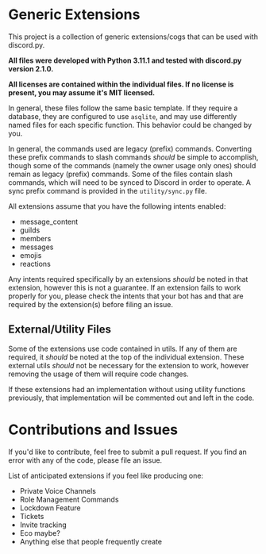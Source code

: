 # Generic Extensions

This project is a collection of generic extensions/cogs that can be used with discord.py.

**All files were developed with Python 3.11.1 and tested with discord.py version 2.1.0.**

**All licenses are contained within the individual files. If no license is present, you may assume it's MIT licensed.**

In general, these files follow the same basic template. If they require a database, they are configured to use `asqlite`, and may use differently named files for each specific function. This behavior could be changed by you.

In general, the commands used are legacy (prefix) commands. Converting these prefix commands to slash commands *should* be simple to accomplish, though some of the commands (namely the owner usage only ones) should remain as legacy (prefix) commands. Some of the files contain slash commands, which will need to be synced to Discord in order to operate. A sync prefix command is provided in the `utility/sync.py` file.

All extensions assume that you have the following intents enabled:
- message_content
- guilds
- members
- messages
- emojis
- reactions

Any intents required specifically by an extensions *should* be noted in that extension, however this is not a guarantee. If an extension fails to work properly for you, please check the intents that your bot has and that are required by the extension(s) before filing an issue.

## External/Utility Files

Some of the extensions use code contained in utils. If any of them are required, it *should* be noted at the top of the individual extension. These external utils *should* not be necessary for the extension to work, however removing the usage of them will require code changes.

If these extensions had an implementation without using utility functions previously, that implementation will be commented out and left in the code.

# Contributions and Issues

If you'd like to contribute, feel free to submit a pull request. If you find an error with any of the code, please file an issue.

List of anticipated extensions if you feel like producing one:
- Private Voice Channels
- Role Management Commands
- Lockdown Feature
- Tickets
- Invite tracking
- Eco maybe?
- Anything else that people frequently create